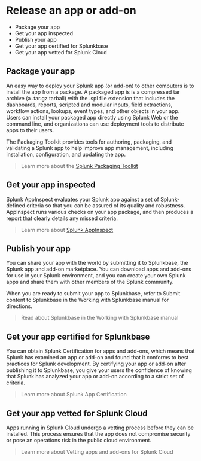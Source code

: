 # Release an app or add-on

- Package your app
- Get your app inspected
- Publish your app
- Get your app certified for Splunkbase
- Get your app vetted for Splunk Cloud

## Package your app

An easy way to deploy your Splunk app (or add-on) to other computers is to install the app from a package. A packaged app is is a compressed tar archive (a .tar.gz tarball) with the .spl file extension that includes the dashboards, reports, scripted and modular inputs, field extractions, workflow actions, lookups, event types, and other objects in your app. Users can install your packaged app directly using Splunk Web or the command line, and organizations can use deployment tools to distribute apps to their users.

The Packaging Toolkit provides tools for authoring, packaging, and validating a Splunk app to help improve app management, including installation, configuration, and updating the app.

> Learn more about the [Splunk Packaging Toolkit](http://dev.splunk.com/view/packaging-toolkit/SP-CAAAE9V)

## Get your app inspected

Splunk AppInspect evaluates your Splunk app against a set of Splunk-defined criteria so that you can be assured of its quality and robustness. AppInspect runs various checks on your app package, and then produces a report that clearly details any missed criteria.

> Learn more about [Splunk AppInspect](http://dev.splunk.com/view/appinspect/SP-CAAAE9U)

## Publish your app

You can share your app with the world by submitting it to Splunkbase, the Splunk app and add-on marketplace. You can download apps and add-ons for use in your Splunk environment, and you can create your own Splunk apps and share them with other members of the Splunk community.

When you are ready to submit your app to Splunkbase, refer to Submit content to Splunkbase in the Working with Splunkbase manual for directions.

> Read about Splunkbase in the Working with Splunkbase manual

## Get your app certified for Splunkbase

You can obtain Splunk Certification for apps and add-ons, which means that Splunk has examined an app or add-on and found that it conforms to best practices for Splunk development. By certifying your app or add-on after publishing it to Splunkbase, you give your users the confidence of knowing that Splunk has analyzed your app or add-on according to a strict set of criteria.

> Learn more about Splunk App Certification

## Get your app vetted for Splunk Cloud

Apps running in Splunk Cloud undergo a vetting process before they can be installed. This process ensures that the app does not compromise security or pose an operations risk in the public cloud environment.

> Learn more about Vetting apps and add-ons for Splunk Cloud